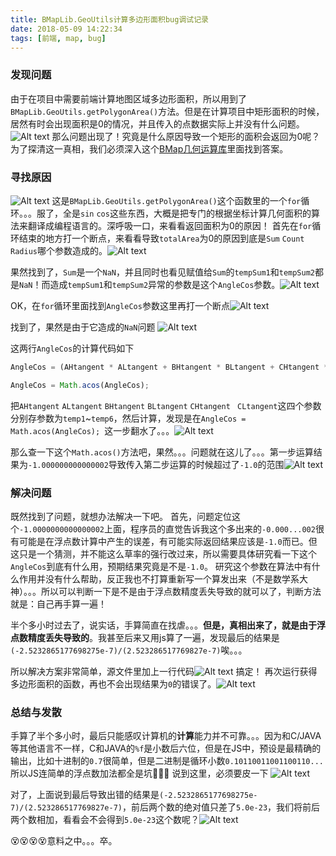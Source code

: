 ```yaml
---
title: BMapLib.GeoUtils计算多边形面积bug调试记录
date: 2018-05-09 14:22:34
tags: [前端, map, bug]
---
```


### 发现问题
由于在项目中需要前端计算地图区域多边形面积，所以用到了`BMapLib.GeoUtils.getPolygonArea()`方法。但是在计算项目中矩形面积的时候，居然有时会出现面积是0的情况，并且传入的点数据实际上并没有什么问题。![Alt text](fix-BMapLib-GeoUtils-bug/1525834961920.png)
那么问题出现了！究竟是什么原因导致一个矩形的面积会返回为0呢？为了探清这一真相，我们必须深入这个[BMap几何运算库](http://api.map.baidu.com/library/GeoUtils/1.2/src/GeoUtils.js)里面找到答案。

<!--more-->

### 寻找原因
![Alt text](fix-BMapLib-GeoUtils-bug/1525835315179.png)
这是`BMapLib.GeoUtils.getPolygonArea()`这个函数里的一个`for`循环。。。服了，全是`sin` `cos`这些东西，大概是把专门的根据坐标计算几何面积的算法来翻译成编程语言的。深呼吸一口，来看看返回面积为0的原因！
首先在`for`循环结束的地方打一个断点，来看看导致`totalArea`为0的原因到底是`Sum` `Count` `Radius`哪个参数造成的。![Alt text](fix-BMapLib-GeoUtils-bug/1525835523645.png)

果然找到了，`Sum`是一个`NaN`，并且同时也看见赋值给`Sum`的`tempSum1`和`tempSum2`都是`NaN`！而造成`tempSum1`和`tempSum2`异常的参数是这个`AngleCos`参数。![Alt text](fix-BMapLib-GeoUtils-bug/1525835965963.png)

OK，在`for`循环里面找到`AngleCos`参数这里再打一个断点![Alt text](fix-BMapLib-GeoUtils-bug/1525836183914.png)

找到了，果然是由于它造成的`NaN`问题
![Alt text](fix-BMapLib-GeoUtils-bug/1525835704666.png)

这两行`AngleCos`的计算代码如下
```javascript
AngleCos = (AHtangent * ALtangent + BHtangent * BLtangent + CHtangent * CLtangent) / (Math.sqrt(AHtangent * AHtangent + BHtangent * BHtangent + CHtangent * CHtangent) * Math.sqrt(ALtangent * ALtangent + BLtangent * BLtangent + CLtangent * CLtangent));

AngleCos = Math.acos(AngleCos);  
```

把`AHtangent` `ALtangent` `BHtangent`  `BLtangent` `CHtangent` ` CLtangent`这四个参数分别存参数为`temp1`~`temp6`，然后计算，发现是在`AngleCos = Math.acos(AngleCos); `这一步翻水了。。。![Alt text](fix-BMapLib-GeoUtils-bug/1525835678373.png)

那么查一下这个`Math.acos()`方法吧，果然。。。问题就在这儿了。。。第一步运算结果为`-1.000000000000002`导致传入第二步运算的时候超过了`-1.0`的范围![Alt text](fix-BMapLib-GeoUtils-bug/1525836557986.png)

### 解决问题
既然找到了问题，就想办法解决一下吧。
首先，问题定位这个`-1.0000000000000002`上面，程序员的直觉告诉我这个多出来的`-0.000...002`很有可能是在浮点数计算中产生的误差，有可能实际返回结果应该是`-1.0`而已。但这只是一个猜测，并不能这么草率的强行改过来，所以需要具体研究看一下这个`AngleCos`到底有什么用，预期结果究竟是不是`-1.0`。
研究这个参数在算法中有什么作用并没有什么帮助，反正我也不打算重新写一个算发出来（不是数学系大神）。。。所以可以判断一下是不是由于浮点数精度丢失导致的就可以了，判断方法就是：自己再手算一遍！

半个多小时过去了，说实话，手算简直在找虐。。。**但是，真相出来了，就是由于浮点数精度丢失导致的**。我甚至后来又用js算了一遍，发现最后的结果是`(-2.5232865177698275e-7)/(2.523286517769827e-7)`唉。。。

所以解决方案非常简单，源文件里加上一行代码![Alt text](fix-BMapLib-GeoUtils-bug/1525843649142.png)
搞定！
再次运行获得多边形面积的函数，再也不会出现结果为`0`的错误了。![Alt text](fix-BMapLib-GeoUtils-bug/1525843752795.png)


### 总结与发散
手算了半个多小时，最后只能感叹计算机的**计算**能力并不可靠。。。因为和C/JAVA等其他语言不一样，C和JAVA的`%f`是小数后六位，但是在JS中，预设是最精确的输出，比如十进制的`0.7`很简单，但是二进制是循环小数`0.10110011001100110...`所以JS连简单的浮点数加法都全是坑😤😤😤
说到这里，必须要皮一下
![Alt text](fix-BMapLib-GeoUtils-bug/1525844441615.png)

对了，上面说到最后导致出错的结果是`(-2.5232865177698275e-7)/(2.523286517769827e-7)`，前后两个数的绝对值只差了`5.0e-23`，我们将前后两个数相加，看看会不会得到`5.0e-23`这个数呢？![Alt text](fix-BMapLib-GeoUtils-bug/1525844685890.png)

😵😵😵😵意料之中。。。卒。

